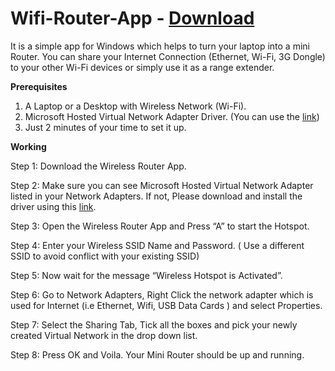 # Wifi-Router-App - [Download](https://github.com/anishsrinivasan/Wifi-Router-App/blob/anishsrinivasan-patch-1/Wifi-Router.exe?raw=true)
It is a simple app for Windows which helps to turn your laptop into a mini Router. You can share your Internet Connection (Ethernet, Wi-Fi, 3G Dongle) to your other Wi-Fi devices or simply use it as a range extender.

**Prerequisites** 

1. A Laptop or a Desktop with Wireless Network (Wi-Fi).
2. Microsoft Hosted Virtual Network Adapter Driver. 
(You can use the [link](http://www.maryfi.com/download/MSRMesh-VirtualWIFI.MSI))
3. Just 2 minutes of your time to set it up. 

**Working** 

Step 1: Download the Wireless Router App.

Step 2: Make sure you can see Microsoft Hosted Virtual Network Adapter listed in your Network Adapters. If not, Please download and install the driver using this [link](http://www.maryfi.com/download/MSRMesh-VirtualWIFI.MSI). 

Step 3: Open the Wireless Router App and Press “A” to start the Hotspot. 

Step 4: Enter your Wireless SSID Name and Password. ( Use a different SSID to avoid conflict with your existing SSID)

Step 5: Now wait for the message “Wireless Hotspot is Activated”.

Step 6: Go to Network Adapters, Right Click the network adapter which is used for Internet (i.e Ethernet, Wifi, USB Data Cards ) and select Properties. 

Step 7: Select the Sharing Tab, Tick all the boxes and pick your newly created Virtual Network in the drop down list.

Step 8: Press OK and Voila. Your Mini Router should be up and running. 
